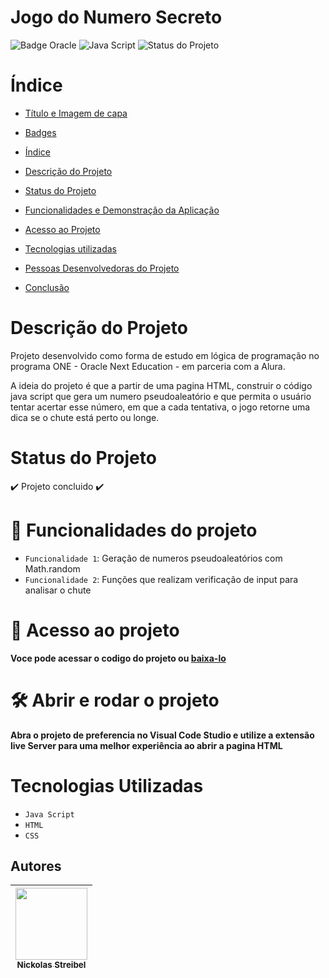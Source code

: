 # Jogo do Numero Secreto

![Badge Oracle](https://img.shields.io/badge/Oracle-F80000?style=for-the-badge&logo=oracle&logoColor=black)
![Java Script](https://img.shields.io/badge/JavaScript-323330?style=for-the-badge&logo=javascript&logoColor=F7DF1E)
![Status do Projeto](https://img.shields.io/badge/status-conclu%C3%ADdo-brightgreen)

# Índice 

* [Título e Imagem de capa](#Título-e-Imagem-de-capa)
* [Badges](#badges)
* [Índice](#índice)
* [Descrição do Projeto](#descrição-do-projeto)
* [Status do Projeto](#status-do-Projeto)
* [Funcionalidades e Demonstração da Aplicação](#funcionalidades-e-demonstração-da-aplicação)
* [Acesso ao Projeto](#acesso-ao-projeto)
* [Tecnologias utilizadas](#tecnologias-utilizadas)
* [Pessoas Desenvolvedoras do Projeto](#Autores)

* [Conclusão](#conclusão)

# Descrição do Projeto

  Projeto desenvolvido como forma de estudo em lógica de programação no programa ONE - Oracle Next Education - em parceria com a Alura.

  A ideia do projeto é que a partir de uma pagina HTML, construir o código java script que gera um numero pseudoaleatório e que permita o usuário tentar acertar esse número, em que a cada tentativa, o jogo retorne uma dica se o chute está perto ou longe.   

# Status do Projeto
:heavy_check_mark: Projeto concluido :heavy_check_mark:

# :hammer: Funcionalidades do projeto

- `Funcionalidade 1`: Geração de numeros pseudoaleatórios com Math.random
- `Funcionalidade 2`: Funções que realizam verificação de input para analisar o chute 

# 📁 Acesso ao projeto

**Voce pode acessar o codigo do projeto ou [baixa-lo]( )**

# 🛠️ Abrir e rodar o projeto

**Abra o projeto de preferencia no Visual Code Studio e utilize a extensão live Server para uma melhor experiência ao abrir a pagina HTML**

# Tecnologias Utilizadas

- ``Java Script``
- ``HTML``
- ``CSS``


## Autores

| [<img loading="lazy" src="https://avatars.githubusercontent.com/u/195215720?s=400&u=f536b6f2f37ec4af893cb10f0f872ee9588ff606&v=4" width=115><br><sub>Nickolas Streibel</sub>](https://github.com/Nickolas-streibel) | 
| :---: | 
